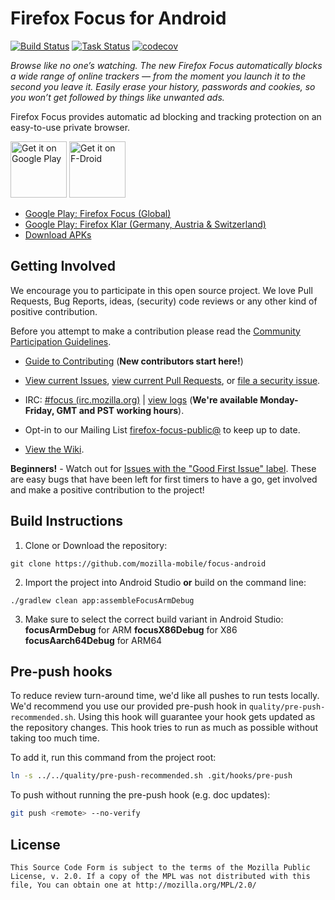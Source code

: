 # Firefox Focus for Android

[![Build Status](https://travis-ci.org/mozilla-mobile/focus-android.svg?branch=master)](https://travis-ci.org/mozilla-mobile/focus-android)
[![Task Status](https://github.taskcluster.net/v1/repository/mozilla-mobile/focus-android/master/badge.svg)](https://github.taskcluster.net/v1/repository/mozilla-mobile/focus-android/master/latest)
[![codecov](https://codecov.io/gh/mozilla-mobile/focus-android/branch/master/graph/badge.svg)](https://codecov.io/gh/mozilla-mobile/focus-android/branch/master)


_Browse like no one’s watching. The new Firefox Focus automatically blocks a wide range of online trackers — from the moment you launch it to the second you leave it. Easily erase your history, passwords and cookies, so you won’t get followed by things like unwanted ads._ 

Firefox Focus provides automatic ad blocking and tracking protection on an easy-to-use private browser.

<a href="https://play.google.com/store/apps/details?id=org.mozilla.focus" target="_blank"><img src="https://play.google.com/intl/en_us/badges/images/generic/en-play-badge.png" alt="Get it on Google Play" height="90"/></a>
<a href="https://f-droid.org/en/packages/org.mozilla.klar/" target="_blank">
<img src="https://f-droid.org/badge/get-it-on.png" alt="Get it on F-Droid" height="90"/></a>

* [Google Play: Firefox Focus (Global)](https://play.google.com/store/apps/details?id=org.mozilla.focus)
* [Google Play: Firefox Klar (Germany, Austria & Switzerland)](https://play.google.com/store/apps/details?id=org.mozilla.klar)
* [Download APKs](https://github.com/mozilla-mobile/focus-android/releases)

## Getting Involved


We encourage you to participate in this open source project. We love Pull Requests, Bug Reports, ideas, (security) code reviews or any other kind of positive contribution. 

Before you attempt to make a contribution please read the [Community Participation Guidelines](https://www.mozilla.org/en-US/about/governance/policies/participation/).

* [Guide to Contributing](https://github.com/mozilla-mobile/shared-docs/blob/master/android/CONTRIBUTING.md) (**New contributors start here!**)

* [View current Issues](https://github.com/mozilla-mobile/focus-android/issues), [view current Pull Requests](https://github.com/mozilla-mobile/focus-android/pulls), or [file a security issue][sec issue].

* IRC: [#focus (irc.mozilla.org)](https://wiki.mozilla.org/IRC) | [view logs](https://mozilla.logbot.info/focus/)
(**We're available Monday-Friday, GMT and PST working hours**).

* Opt-in to our Mailing List [firefox-focus-public@](https://mail.mozilla.org/listinfo/firefox-focus-public) to keep up to date.

* [View the Wiki](https://github.com/mozilla-mobile/focus-android/wiki).

**Beginners!** - Watch out for [Issues with the "Good First Issue" label](https://github.com/mozilla-mobile/focus-android/issues?q=is%3Aopen+is%3Aissue+label%3A%22good+first+issue%22). These are easy bugs that have been left for first timers to have a go, get involved and make a positive contribution to the project!

## Build Instructions


1. Clone or Download the repository:

  ```shell
  git clone https://github.com/mozilla-mobile/focus-android
  ```

2. Import the project into Android Studio **or** build on the command line:

  ```shell
  ./gradlew clean app:assembleFocusArmDebug
  ```

3. Make sure to select the correct build variant in Android Studio:
**focusArmDebug** for ARM
**focusX86Debug** for X86
**focusAarch64Debug** for ARM64

## Pre-push hooks
To reduce review turn-around time, we'd like all pushes to run tests locally. We'd
recommend you use our provided pre-push hook in `quality/pre-push-recommended.sh`.
Using this hook will guarantee your hook gets updated as the repository changes.
This hook tries to run as much as possible without taking too much time.

To add it, run this command from the project root:
```sh
ln -s ../../quality/pre-push-recommended.sh .git/hooks/pre-push
```

To push without running the pre-push hook (e.g. doc updates):
```sh
git push <remote> --no-verify
```

## License


    This Source Code Form is subject to the terms of the Mozilla Public
    License, v. 2.0. If a copy of the MPL was not distributed with this
    file, You can obtain one at http://mozilla.org/MPL/2.0/

[sec issue]: https://bugzilla.mozilla.org/enter_bug.cgi?assigned_to=nobody%40mozilla.org&bug_file_loc=http%3A%2F%2F&bug_ignored=0&bug_severity=normal&bug_status=NEW&cf_fx_iteration=---&cf_fx_points=---&component=Security%3A%20Android&contenttypemethod=autodetect&contenttypeselection=text%2Fplain&defined_groups=1&flag_type-4=X&flag_type-607=X&flag_type-791=X&flag_type-800=X&flag_type-803=X&form_name=enter_bug&groups=firefox-core-security&maketemplate=Remember%20values%20as%20bookmarkable%20template&op_sys=Unspecified&priority=--&product=Focus&rep_platform=Unspecified&target_milestone=---&version=---
